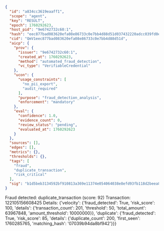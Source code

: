 ```json
{
  "id": "a834cc3619eaaff1",
  "scope": "agent",
  "key": "RESULT",
  "epoch": 1760292623,
  "host_pid": "9e6742732c60:1",
  "hash": "eec877bad083620efa08e86733c0e7bb4d88d51d037432220adcc039fd0ef1d3",
  "cid": "QmV1eec877bad083620efa08e86733c0e7bb4d88d51d",
  "aicp": {
    "prov": {
      "issuer": "9e6742732c60:1",
      "created_at": 1760292623,
      "method": "automated_fraud_detection",
      "vc_type": "VerifiableCredential"
    },
    "ucon": {
      "usage_constraints": [
        "no_pii_export",
        "audit_required"
      ],
      "purpose": "fraud_detection_analysis",
      "enforcement": "mandatory"
    },
    "eval": {
      "confidence": 1.0,
      "evidence_count": 0,
      "review_status": "pending",
      "evaluated_at": 1760292623
    }
  },
  "sources": [],
  "edges": [],
  "metrics": {},
  "thresholds": {},
  "tags": [
    "fraud",
    "duplicate_transaction",
    "risk_critical"
  ],
  "sig": "b1d5beb3134592bf910813a369e11374e054064038e8efd93fb118d2beea8f4c"
}
```

Fraud detected: duplicate_transaction (score: 92)
Transaction: 122105156608425
Details: {'velocity': {'fraud_detected': True, 'risk_score': 100, 'details': {'transaction_count': 201, 'threshold': 50, 'total_amount': 63967848, 'amount_threshold': 10000000}}, 'duplicate': {'fraud_detected': True, 'risk_score': 85, 'details': {'duplicate_count': 200, 'first_seen': 1760285765, 'matching_hash': '07039b94da8bf942'}}}